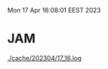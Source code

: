 Mon 17 Apr 16:08:01 EEST 2023
# JAM
<a href='./cache/202304/17_16.log'>./cache/202304/17_16.log</a>
